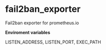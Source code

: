 # fail2ban_exporter
Fail2ban exporter for prometheus.io

**Enviroment variables**

LISTEN_ADDRESS, LISTEN_PORT, EXEC_PATH
